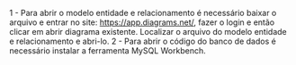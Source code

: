 1 - Para abrir o modelo entidade e relacionamento é necessário baixar o arquivo e entrar no site: https://app.diagrams.net/, fazer o login e então clicar em abrir diagrama existente. Localizar o arquivo do modelo entidade e relacionamento e abri-lo.
2 - Para abrir o código do banco de dados é necessário instalar a ferramenta MySQL Workbench.

